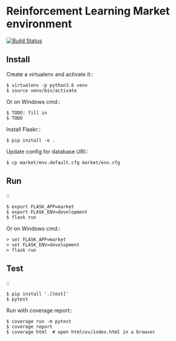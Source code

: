 # Reinforcement Learning Market environment

[![Build Status](https://api.travis-ci.com/seoulai/market.svg?branch=master)](https://travis-ci.com/seoulai/market)

## Install

Create a virtualenv and activate it::

    $ virtualenv -p python3.6 venv
    $ source venv/bin/activate

Or on Windows cmd::

    $ TODO: fill in
    $ TODO

Install Flaskr::

    $ pip install -e .

Update config for database URI::

    $ cp market/env.default.cfg market/env.cfg

## Run

::

    $ export FLASK_APP=market
    $ export FLASK_ENV=development
    $ flask run

Or on Windows cmd::

    > set FLASK_APP=market
    > set FLASK_ENV=development
    > flask run

## Test

::

    $ pip install '.[test]'
    $ pytest

Run with coverage report::

    $ coverage run -m pytest
    $ coverage report
    $ coverage html  # open htmlcov/index.html in a browser
